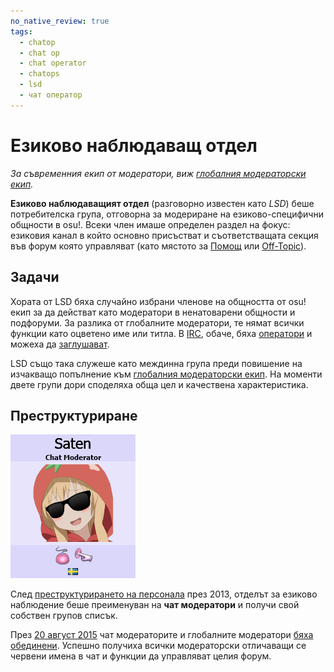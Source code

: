 ```yaml
---
no_native_review: true
tags:
  - chatop
  - chat op
  - chat operator
  - chatops
  - lsd
  - чат оператор
---
```


# Езиково наблюдаващ отдел

*За съвременния екип от модератори, виж [глобалния модераторски екип](/wiki/People/The_Team/Global_Moderation_Team).*

**Езиково наблюдаващият отдел** (разговорно известен като *LSD*) беше потребителска група, отговорна за модериране на езиково-специфични общности в osu!. Всеки член имаше определен раздел на фокус: езиковия канал в който основно присъстват и съответстващата секция във форум която управляват (като мястото за [Помощ](https://osu.ppy.sh/community/forums/5) или [Off-Topic](https://osu.ppy.sh/community/forums/52)). <!-- TicClick: no to-do, as it's hard enough to accomplish, but having the early history of the team and its roots, and a complete list of all chat moderators, would be appreciated -->

## Задачи

Хората от LSD бяха случайно избрани членове на общността от osu! екип за да действат като модератори в ненатоварени общности и подфоруми. За разлика от глобалните модератори, те нямат всички функции като оцветено име или титла. В [IRC](/wiki/Community/Internet_Relay_Chat), обаче, бяха [оператори](/wiki/Community/Internet_Relay_Chat#why-are-some-usernames-prefixed-with-different-signs?) и можеха да [заглушават](/wiki/Silence).

LSD също така служеше като междинна група преди повишение на изчакващо попълнение към [глобалния модераторски екип](/wiki/People/The_Team/Global_Moderation_Team). На моменти двете групи дори споделяха обща цел и качествена характеристика.<!-- internal reference: https://osu.ppy.sh/community/forums/topics/123465 -->

## Преструктуриране

<!-- TODO(TicClick): make this an infobox -->

![](img/chat-moderator-profile.png "Profile page of a chat moderator in 2013")

След [преструктурирането на персонала](https://osu.ppy.sh/community/forums/topics/123510) през 2013, отделът за езиково наблюдение беше преименуван на **чат модератори** и получи свой собствен групов списък<!-- https://web.archive.org/web/20140209160121/http://osu.ppy.sh:80/g/18 -->.

През [20 август 2015](/wiki/Staff_Log/2015#august) чат модераторите и глобалните модератори [бяха обединени](https://osu.ppy.sh/community/forums/posts/4435972). Успешно получиха всички модераторски отличаващи се червени имена в чат и функции да управляват целия форум.
